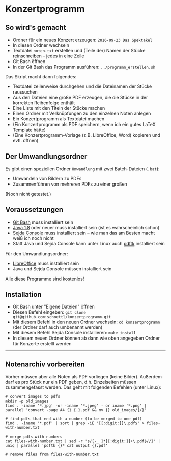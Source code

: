 Konzertprogramm
===============

## So wird's gemacht

 - Ordner für ein neues Konzert erzeugen: `2016-09-23 Das Spektakel`
 - In diesen Ordner wechseln
 - Textdatei `noten.txt` erstellen und (Teile der) Namen der Stücke reinschreiben &ndash; jedes in eine Zeile
 - Git Bash öffnen
 - In der Git Bash das Programm ausführen: `../programm_erstellen.sh`

Das Skript macht dann folgendes:

 - Textdatei zeilenweise durchgehen und die Dateinamen der Stücke raussuchen
 - Aus den Dateien eine große PDF erzeugen, die die Stücke in der korrekten Reihenfolge enthält
 - Eine Liste mit den Titeln der Stücke machen
 - Einen Ordner mit Verknüpfungen zu den einzelnen Noten anlegen
 - Ein Konzertprogramm als Textdatei machen
 - (Ein Konzertprogramm als PDF speichern, wenn ich ein gutes LaTeX Template hätte)
 - (Eine Konzertprogramm-Vorlage (z.B. LibreOffice, Word) kopieren und evtl. öffnen)

## Der Umwandlungsordner

Es gibt einen speziellen Ordner `Umwandlung` mit zwei Batch-Dateien (`.bat`):

 - Umwandeln von Bildern zu PDFs
 - Zusammenführen von mehreren PDFs zu einer großen

(Noch nicht getestet.)

## Voraussetzungen

 - [Git Bash](https://git-scm.com/downloads) muss installiert sein
 - [Java 1.8](https://www.java.com/de/download/) oder neuer muss installiert sein (ist es wahrscheinlich schon)
 - [Sejda Console](http://www.sejda.org/) muss installiert sein &ndash; wie man das am Besten macht weiß ich noch nicht
 - Statt Java und Sejda Console kann unter Linux auch [pdftk](http://www.lagotzki.de/pdftk/) installiert sein

Für den Umwandlungsordner:

 - [LibreOffice](https://de.libreoffice.org/) muss installiert sein
 - Java und Sejda Console müssen installiert sein

Alle diese Programme sind kostenlos!

## Installation

 - Git Bash unter "Eigene Dateien" öffnen
 - Diesen Befehl eingeben: `git clone git@github.com:schoettl/konzertprogramm.git`
 - Mit diesem Befehl in den neuen Ordner wechseln: `cd konzertprogramm` (der Ordner darf auch umbenannt werden)
 - Mit diesem Befehl Sejda Console installieren: `make install`
 - In diesem neuen Ordner können ab dann wie oben angegeben Ordner für Konzerte erstellt werden

-----------

## Notenarchiv vorbereiten

Vorher müssen aber alle Noten als PDF vorliegen (keine Bilder).
Außerdem darf es pro Stück nur ein PDF geben, d.h. Einzelseiten müssen
zusammengefasst werden.
Das geht mit folgenden Befehlen (unter Linux):

```
# convert images to pdfs
mkdir -p old_images
find . -iname '*.jpg' -or -iname '*.jpeg' - or iname '*.png' | parallel 'convert -page A4 {} {.}.pdf && mv {} old_images/{/}'

# find pdfs that end with a number (to be merged to one pdf)
find . -iname '*.pdf' | sort | grep -iE '[[:digit:]]\.pdf$' > files-with-number.txt

# merge pdfs with numbers
cat files-with-number.txt | sed -r 's/[-_ ]*[[:digit:]]+\.pdf$//I' | uniq | parallel 'pdftk {}* cat output {}.pdf'

# remove files from files-with-number.txt
```
